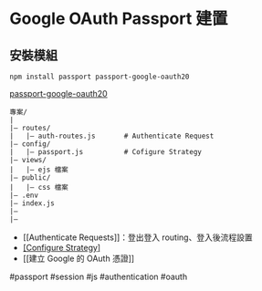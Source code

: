 # Google OAuth Passport 建置
## 安裝模組
```
npm install passport passport-google-oauth20
```
[passport-google-oauth20](https://www.passportjs.org/packages/passport-google-oauth20/)

```
專案/
|
|– routes/
|   |– auth-routes.js		# Authenticate Request
|– config/
|   |– passport.js			# Cofigure Strategy
|– views/
|   |– ejs 檔案
|– public/
|   |– css 檔案
|– .env
|– index.js
|– 
|– 
```
	
- [[Authenticate Requests]]：登出登入 routing、登入後流程設置
- [[Configure Strategy]](passport.js)
- [[建立 Google 的 OAuth 憑證]]



#passport #session #js #authentication #oauth